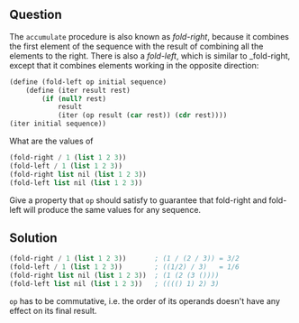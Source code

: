 Question
---
The `accumulate` procedure is also known as _fold-right_, because it combines the first element of the sequence with the result of combining all the elements to the right. There is also a _fold-left_, which is similar to _fold-right, except that it combines elements working in the opposite direction:

```scheme
(define (fold-left op initial sequence)
    (define (iter result rest)
        (if (null? rest)
            result
            (iter (op result (car rest)) (cdr rest))))
(iter initial sequence))
```

What are the values of
```scheme
(fold-right / 1 (list 1 2 3))
(fold-left / 1 (list 1 2 3))
(fold-right list nil (list 1 2 3))
(fold-left list nil (list 1 2 3))
```

Give a property that `op` should satisfy to guarantee that fold-right and fold-left will produce the same values for any sequence.


Solution
---

```scheme
(fold-right / 1 (list 1 2 3))       ; (1 / (2 / 3)) = 3/2
(fold-left / 1 (list 1 2 3))        ; ((1/2) / 3)   = 1/6
(fold-right list nil (list 1 2 3))  ; (1 (2 (3 ())))
(fold-left list nil (list 1 2 3))   ; (((() 1) 2) 3)
```

`op` has to be commutative, i.e. the order of its operands doesn't have any effect on its final result.